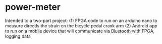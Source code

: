 # power-meter

Intended to a two-part project:
(1) FPGA code to run on an arduino nano to measure directly the strain on the bicycle pedal crank arm
(2) Android app to run on a mobile device that will communicate via Bluetooth with FPGA, logging data